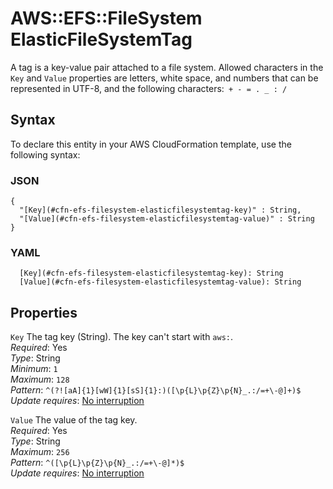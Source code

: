 # AWS::EFS::FileSystem ElasticFileSystemTag<a name="aws-properties-efs-filesystem-elasticfilesystemtag"></a>

A tag is a key\-value pair attached to a file system\. Allowed characters in the `Key` and `Value` properties are letters, white space, and numbers that can be represented in UTF\-8, and the following characters:` + - = . _ : /`

## Syntax<a name="aws-properties-efs-filesystem-elasticfilesystemtag-syntax"></a>

To declare this entity in your AWS CloudFormation template, use the following syntax:

### JSON<a name="aws-properties-efs-filesystem-elasticfilesystemtag-syntax.json"></a>

```
{
  "[Key](#cfn-efs-filesystem-elasticfilesystemtag-key)" : String,
  "[Value](#cfn-efs-filesystem-elasticfilesystemtag-value)" : String
}
```

### YAML<a name="aws-properties-efs-filesystem-elasticfilesystemtag-syntax.yaml"></a>

```
  [Key](#cfn-efs-filesystem-elasticfilesystemtag-key): String
  [Value](#cfn-efs-filesystem-elasticfilesystemtag-value): String
```

## Properties<a name="aws-properties-efs-filesystem-elasticfilesystemtag-properties"></a>

`Key` <a name="cfn-efs-filesystem-elasticfilesystemtag-key"></a>
The tag key \(String\)\. The key can't start with `aws:`\.  
_Required_: Yes  
_Type_: String  
_Minimum_: `1`  
_Maximum_: `128`  
_Pattern_: `^(?![aA]{1}[wW]{1}[sS]{1}:)([\p{L}\p{Z}\p{N}_.:/=+\-@]+)$`  
_Update requires_: [No interruption](https://docs.aws.amazon.com/AWSCloudFormation/latest/UserGuide/using-cfn-updating-stacks-update-behaviors.html#update-no-interrupt)

`Value` <a name="cfn-efs-filesystem-elasticfilesystemtag-value"></a>
The value of the tag key\.  
_Required_: Yes  
_Type_: String  
_Maximum_: `256`  
_Pattern_: `^([\p{L}\p{Z}\p{N}_.:/=+\-@]*)$`  
_Update requires_: [No interruption](https://docs.aws.amazon.com/AWSCloudFormation/latest/UserGuide/using-cfn-updating-stacks-update-behaviors.html#update-no-interrupt)
